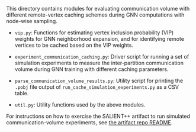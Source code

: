 This directory contains modules for evaluating communication volume with
different remote-vertex caching schemes during GNN computations with node-wise
sampling.

- `vip.py`: Functions for estimating vertex inclusion probability (VIP) weights
  for GNN neighborhood expansion, and for identifying remote vertices to be
  cached based on the VIP weights.
  
- `experiment_communication_caching.py`: Driver script for running a set of
  simulation experiments to measure the inter-partition communication volume
  during GNN training with different caching parameters.

- `parse_communication_volume_results.py`: Utility script for printing the
  `.pobj` file output of `run_cache_simulation_experiments.py` as a CSV table.

- `util.py`: Utility functions used by the above modules.

For instructions on how to exercise the SALIENT++ artifact to run simulated
communication-volume experiments, see [the artifact repo README](../README.md).
